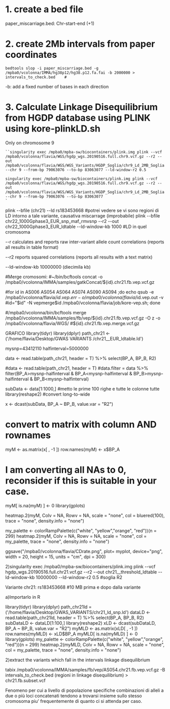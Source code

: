 
# 1. create a bed file
paper_miscarriage.bed: Chr-start-end (+1)

# 2. create 2Mb intervals from paper coordinates
```
bedtools slop -i paper_miscarriage.bed -g /mpba0/vcolonna/IMMA/hg38p12/hg38.p12.fa.fai -b 2000000 > intervals_to_check.bed    # 
```
-b: add a fixed number of bases in each direction

# 3. Calculate Linkage Disequilibrium from HGDP database using PLINK using kore-plinkLD.sh

Only on chromosome 9 

```
``singularity exec /mpba0/mpba-sw/biocontainers/plink.img plink --vcf /mpba0/vcolonna/flavia/WGS/hgdp_wgs.20190516.full.chr9.vcf.gz --r2 --out /mpba0/vcolonna/flavia/WGS/WGS_Variants/HGDP_Soglia/chr9_Ld_2MB_Soglia --chr 9 --from-bp 79063076 --to-bp 83063077 --ld-window-r2 0.5

singularity exec /mpba0/mpba-sw/biocontainers/plink.img plink --vcf /mpba0/vcolonna/flavia/WGS/hgdp_wgs.20190516.full.chr9.vcf.gz --r2 --out /mpba0/vcolonna/flavia/WGS/WGS_Variants/HGDP_Soglia/chr9_Ld_2MB_Soglia --chr 9 --from-bp 79063076 --to-bp 83063077
`
```

plink --bfile (chr21) --ld rs183453668  #potrei vedere se vi sono regioni di LD intorno a tale variante, causativa miscarrage (improbabile)
plink --bfile chr22_1000Gphase3_EUR_snp_maf_rmvsnp --r2 --out chr22_1000Gphase3_EUR_ldtable --ld-window-kb 1000 #LD in quel cromosoma

--r calculates and reports raw inter-variant allele count correlations (reports all results in table format) 

--r2 reports squared correlations (reports all results with a text matrix)

--ld-window-kb 10000000 (diecimila kb)

#Merge cromosomi: 
#~/bin/bcftools concat -o /mpba0/vcolonna/IMMA/samples/gatkConcat/${id}.chr21.fb.vep.vcf.gz 

#for id in AS006 AS054 AS064 AS074 AS090 AS094 ;do echo qsub -e /mpba0/vcolonna/flavia/$id.vep.err -o /mpba0/vcolonna/flavia/$id.vep.out -v #id="$id" -N vepmerge$id /mpba0/vcolonna/flavia/job/kore-vep.sh; done

#/mpba0/vcolonna/bin/bcftools merge /mpba0/vcolonna/IMMA/samples/fb/vep/${id}.chr21.fb.vep.vcf.gz -O z -o /mpba0/vcolonna/flavia/WGS/
#${id}.chr21.fb.vep.merge.vcf.gz


GRAFICO
library(tidyr)
library(dplyr)
path_chr21 <- ('/home/flavia/Desktop/GWAS VARIANTS /chr21__EUR_ldtable.ld')

mysnp=43412110
halfinterval=5000000
 	
data <- read.table(path_chr21, header = T) %>% select(BP_A, BP_B, R2)

#data <- read.table(path_chr21, header = T)
#data.filter = data %>% filter(BP_A>mysnp-halfinterval & BP_A<mysnp-halfinterval & BP_B>mysnp-halfinterval & BP_B<mysnp-halfinterval) 

subData <- data[1:1000,] #metto le prime 100 righe e tutte le colonne tutte
library(reshape2)
#convert long-to-wide

x <- dcast(subData, BP_A ~ BP_B, value.var = "R2")
# convert to matrix with column AND rownames

myM <- as.matrix(x[ , -1 ])
row.names(myM) <- x$BP_A

# I am converting all NAs to 0, reconsider if this is suitable in your case.

myM[ is.na(myM) ] <- 0
library(gplots)

heatmap.2(myM, Colv = NA, Rowv = NA, scale = "none", col = bluered(100), trace = "none", density.info = "none")

my_palette <- colorRampPalette(c("white", "yellow","orange", "red"))(n = 299)
heatmap.2(myM, Colv = NA, Rowv = NA, scale = "none", col = my_palette, trace = "none", density.info = "none")

ggsave("/mpba0/vcolonna/flavia/CDrate.png", plot= myplot, device="png", width = 20, height = 15, units = "cm", dpi = 300)


2)singularity exec /mpba0/mpba-sw/biocontainers/plink.img plink --vcf hgdp_wgs.20190516.full.chr21.vcf.gz --r2 --out chr21__threshold_ldtable --ld-window-kb 10000000 --ld-window-r2 0.5  #soglia R2
 
Variante chr21: rs183453668 #10 MB prima e dopo dalla variante



a)Importarlo in R 

library(tidyr)
library(dplyr)
path_chr21ld = ('/home/flavia/Desktop/GWAS_VARIANTS/chr21_ld_snp.ld')
dataLD <- read.table(path_chr21ld, header = T) %>% select(BP_A, BP_B, R2)
subDataLD <- dataLD[1:100,]
library(reshape2)
xLD <- dcast(subDataLD, BP_A ~ BP_B, value.var = "R2")
myMLD <- as.matrix(xLD[ , -1 ])
row.names(myMLD) <- xLD$BP_A
myMLD[ is.na(myMLD) ] <- 0
library(gplots)
my_palette <- colorRampPalette(c("white", "yellow","orange", "red"))(n = 299)
heatmap.2(myMLD, Colv = NA, Rowv = NA, scale = "none", col = my_palette, trace = "none", density.info = "none")








2)extract the variants which fall in the intervals linkage disequilibrium

tabix /mpba0/vcolonna/IMMA/samples/fb/vep/AS054.chr21.fb.vep.vcf.gz  -B intervals_to_check.bed (regioni in linkage disequilibrium) > chr21.fb.subset.vcf


Fenomeno per cui a livello di popolazione specifiche combinazioni di alleli a due o più loci concatenati tendono a trovarsi insieme sullo stesso cromosoma piu' frequentemente di quanto ci si attenda per caso.

